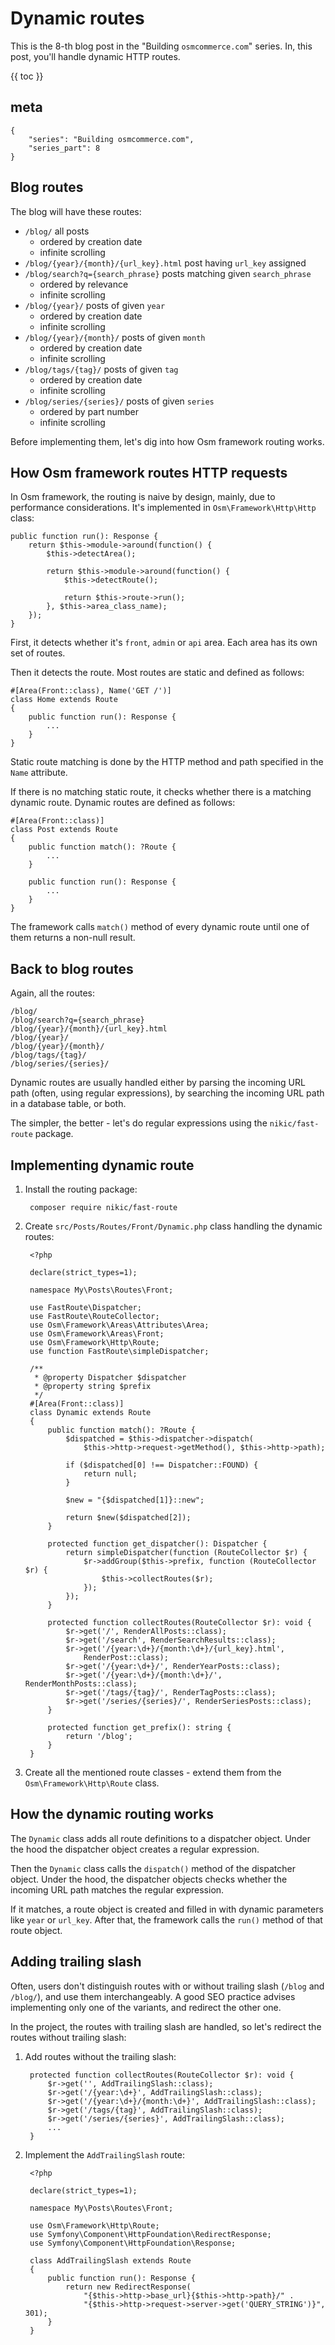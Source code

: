 # Dynamic routes

This is the 8-th blog post in the "Building `osmcommerce.com`" series. In, this post, you'll handle dynamic HTTP routes.

{{ toc }}

## meta

    {
        "series": "Building osmcommerce.com", 
        "series_part": 8
    }
    
## Blog routes

The blog will have these routes:

* `/blog/` all posts 
    * ordered by creation date
    * infinite scrolling
* `/blog/{year}/{month}/{url_key}.html` post having `url_key` assigned
* `/blog/search?q={search_phrase}` posts matching given `search_phrase` 
    * ordered by relevance
    * infinite scrolling  
* `/blog/{year}/` posts of given `year` 
    * ordered by creation date
    * infinite scrolling
* `/blog/{year}/{month}/` posts of given `month`
    * ordered by creation date
    * infinite scrolling
* `/blog/tags/{tag}/` posts of given `tag` 
    * ordered by creation date
    * infinite scrolling
* `/blog/series/{series}/` posts of given `series`
    * ordered by part number
    * infinite scrolling

Before implementing them, let's dig into how Osm framework routing works.

## How Osm framework routes HTTP requests

In Osm framework, the routing is naive by design, mainly, due to performance considerations. It's implemented in `Osm\Framework\Http\Http` class:

    public function run(): Response {
        return $this->module->around(function() {
            $this->detectArea();

            return $this->module->around(function() {
                $this->detectRoute();

                return $this->route->run();
            }, $this->area_class_name);
        });
    }

First, it detects whether it's `front`, `admin` or `api` area. Each area has its own set of routes.

Then it detects the route. Most routes are static and defined as follows:

    #[Area(Front::class), Name('GET /')]
    class Home extends Route
    {
        public function run(): Response {
            ...
        }
    }

Static route matching is done by the HTTP method and path specified in the `Name` attribute.

If there is no matching static route, it checks whether there is a matching dynamic route. Dynamic routes are defined as follows:

    #[Area(Front::class)]
    class Post extends Route
    {
        public function match(): ?Route {
            ...
        }
    
        public function run(): Response {
            ...
        }
    }

The framework calls `match()` method of every dynamic route until one of them returns a non-null result. 

## Back to blog routes

Again, all the routes:

    /blog/
    /blog/search?q={search_phrase}
    /blog/{year}/{month}/{url_key}.html
    /blog/{year}/
    /blog/{year}/{month}/
    /blog/tags/{tag}/
    /blog/series/{series}/

Dynamic routes are usually handled either by parsing the incoming URL path (often, using regular expressions), by searching the incoming URL path in a database table, or both.

The simpler, the better - let's do regular expressions using the `nikic/fast-route` package.

## Implementing dynamic route

1. Install the routing package:

        composer require nikic/fast-route

2. Create `src/Posts/Routes/Front/Dynamic.php` class handling the dynamic routes:

        <?php
        
        declare(strict_types=1);
        
        namespace My\Posts\Routes\Front;
        
        use FastRoute\Dispatcher;
        use FastRoute\RouteCollector;
        use Osm\Framework\Areas\Attributes\Area;
        use Osm\Framework\Areas\Front;
        use Osm\Framework\Http\Route;
        use function FastRoute\simpleDispatcher;
        
        /**
         * @property Dispatcher $dispatcher
         * @property string $prefix
         */
        #[Area(Front::class)]
        class Dynamic extends Route
        {
            public function match(): ?Route {
                $dispatched = $this->dispatcher->dispatch(
                    $this->http->request->getMethod(), $this->http->path);
        
                if ($dispatched[0] !== Dispatcher::FOUND) {
                    return null;
                }
        
                $new = "{$dispatched[1]}::new";
        
                return $new($dispatched[2]);
            }
        
            protected function get_dispatcher(): Dispatcher {
                return simpleDispatcher(function (RouteCollector $r) {
                    $r->addGroup($this->prefix, function (RouteCollector $r) {
                        $this->collectRoutes($r);
                    });
                });
            }
        
            protected function collectRoutes(RouteCollector $r): void {
                $r->get('/', RenderAllPosts::class);
                $r->get('/search', RenderSearchResults::class);
                $r->get('/{year:\d+}/{month:\d+}/{url_key}.html',
                    RenderPost::class);
                $r->get('/{year:\d+}/', RenderYearPosts::class);
                $r->get('/{year:\d+}/{month:\d+}/', RenderMonthPosts::class);
                $r->get('/tags/{tag}/', RenderTagPosts::class);
                $r->get('/series/{series}/', RenderSeriesPosts::class);
            }
        
            protected function get_prefix(): string {
                return '/blog';
            }
        }

3. Create all the mentioned route classes - extend them from the `Osm\Framework\Http\Route` class.

## How the dynamic routing works

The `Dynamic` class adds all route definitions to a dispatcher object. Under the hood the dispatcher object creates a regular expression.

Then the `Dynamic` class calls the `dispatch()` method of the dispatcher object. Under the hood, the dispatcher objects checks whether the incoming URL path matches the regular expression.

If it matches, a route object is created and filled in with dynamic parameters like `year` or `url_key`. After that, the framework calls the `run()` method of that route object.

## Adding trailing slash

Often, users don't distinguish routes with or without trailing slash (`/blog` and `/blog/`), and use them interchangeably. A good SEO practice advises implementing only one of the variants, and redirect the other one.

In the project, the routes with trailing slash are handled, so let's redirect the routes without trailing slash: 

1. Add routes without the trailing slash:

        protected function collectRoutes(RouteCollector $r): void {
            $r->get('', AddTrailingSlash::class);
            $r->get('/{year:\d+}', AddTrailingSlash::class);
            $r->get('/{year:\d+}/{month:\d+}', AddTrailingSlash::class);
            $r->get('/tags/{tag}', AddTrailingSlash::class);
            $r->get('/series/{series}', AddTrailingSlash::class);
            ...
        }

2. Implement the `AddTrailingSlash` route:

        <?php
        
        declare(strict_types=1);
        
        namespace My\Posts\Routes\Front;
        
        use Osm\Framework\Http\Route;
        use Symfony\Component\HttpFoundation\RedirectResponse;
        use Symfony\Component\HttpFoundation\Response;
        
        class AddTrailingSlash extends Route
        {
            public function run(): Response {
                return new RedirectResponse(
                    "{$this->http->base_url}{$this->http->path}/" .
                    "{$this->http->request->server->get('QUERY_STRING')}", 301);
            }
        }
